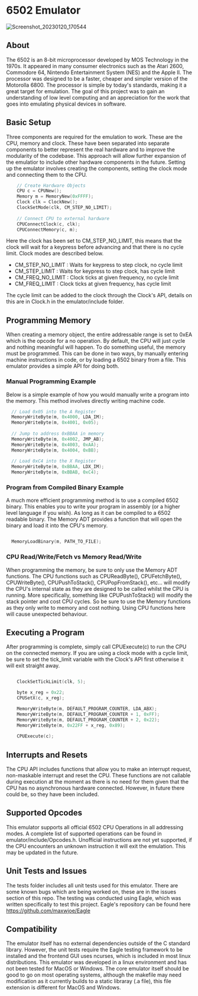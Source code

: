 # 6502 Emulator

![Screenshot_20230120_170544](https://user-images.githubusercontent.com/76637128/213815231-8b18b029-d371-46bd-b7f1-49b6f50b4942.png)

## About

The 6502 is an 8-bit microprocessor developed by MOS Technology in the 1970s. It appeared in many consumer electronics such as the Atari 2600, Commodore 64, Nintendo Entertainment System (NES) and the Apple II. The processor was designed to be a faster, cheaper and simpler version of the Motorolla 6800. The processor is simple by today's standards, making it a great target for emulation. The goal of this project was to gain an understanding of low level computing and an appreciation for the work that goes into emulating physical devices in software. 

## Basic Setup

Three components are required for the emulation to work. These are the CPU, memory and clock. These have been separated into separate components to better represent the real hardware and to improve the modularity of the codebase. This approach will allow further expansion of the emulatior to include other hardware components in the future. Setting up the emulator involves creating the components, setting the clock mode and connecting them to the CPU. 

```C
    // Create Hardware Objects
    CPU c = CPUNew();
    Memory m = MemoryNew(0xFFFF);
    Clock clk = ClockNew();
    ClockSetMode(clk, CM_STEP_NO_LIMIT);
    
    // Connect CPU to external hardware
    CPUConnectClock(c, clk);
    CPUConnectMemory(c, m);
```

Here the clock has been set to CM_STEP_NO_LIMIT, this means that the clock will wait for a keypress before advancing and that there is no cycle limit. Clock modes are described below. 

* CM_STEP_NO_LIMIT : Waits for keypress to step clock, no cycle limit
* CM_STEP_LIMIT : Waits for keypress to step clock, has cycle limit
* CM_FREQ_NO_LIMIT : Clock ticks at given frequency, no cycle limit
* CM_FREQ_LIMIT : Clock ticks at given frequency, has cycle limit

The cycle limit can be added to the clock through the Clock's API, details on this are in Clock.h in the emulator/include folder.

## Programming Memory

When creating a memory object, the entire addressable range is set to 0xEA which is the opcode for a no operation. By default, the CPU will just cycle and nothing meaningful will happen. To do something useful, the memory must be programmed. This can be done in two ways, by manually entering machine instructions in code, or by loading a 6502 binary from a file. This emulator provides a simple API for doing both.

### Manual Programming Example

Below is a simple example of how you would manually write a program into the memory. This method involves directly writing machine code.

```C
  // Load 0x05 into the A Register
  MemoryWriteByte(m, 0x4000, LDA_IM);
  MemoryWriteByte(m, 0x4001, 0x05);
  
  // Jump to address 0xBBAA in memory
  MemoryWriteByte(m, 0x4002, JMP_AB);
  MemoryWriteByte(m, 0x4003, 0xAA);
  MemoryWriteByte(m, 0x4004, 0xBB);
  
  // Load 0xC4 into the X Register
  MemoryWriteByte(m, 0xBBAA, LDX_IM);
  MemoryWriteByte(m, 0xBBAB, 0xC4);

```

### Program from Compiled Binary Example

A much more efficient programming method is to use a compiled 6502 binary. This enables you to write your program in assembly (or a higher level language if you wish). As long as it can be compiled to a 6502 readable binary. The Memory ADT provides a function that will open the binary and load it into the CPU's memory. 

```C

  MemoryLoadBinary(m, PATH_TO_FILE);

```

### CPU Read/Write/Fetch vs Memory Read/Write

When programming the memory, be sure to only use the Memory ADT functions. The CPU functions such as CPUReadByte(), CPUFetchByte(), CPUWriteByte(), CPUPushToStack(), CPUPopFromStack(), etc... will modify the CPU's internal state as they are designed to be called whilst the CPU is running. More specifically, something like CPUPushToStack() will modify the stack pointer and cost CPU cycles. So be sure to use the Memory functions as they only write to memory and cost nothing. Using CPU functions here will cause unexpected behaviour. 


## Executing a Program

After programming is complete, simply call CPUExecute(c) to run the CPU on the connected memory. If you are using a clock mode with a cycle limit, be sure to set the tick_limit variable with the Clock's API first otherwise it will exit straight away. 

```C

    ClockSetTickLimit(clk, 5);

    byte x_reg = 0x22;
    CPUSetX(c, x_reg);

    MemoryWriteByte(m, DEFAULT_PROGRAM_COUNTER, LDA_ABX);
    MemoryWriteByte(m, DEFAULT_PROGRAM_COUNTER + 1, 0xFF);
    MemoryWriteByte(m, DEFAULT_PROGRAM_COUNTER + 2, 0x22);
    MemoryWriteByte(m, 0x22FF + x_reg, 0x89);
    
    CPUExecute(c);

```

## Interrupts and Resets

The CPU API includes functions that allow you to make an interrupt request, non-maskable interrupt and reset the CPU. These functions are not callable during execution at the moment as there is no need for them given that the CPU has no asynchronous hardware connected. However, in future there could be, so they have been included. 

## Supported Opcodes

This emulator supports all official 6502 CPU Operations in all addressing modes. A complete list of supported operations can be found in emulator/include/Opcodes.h. Unofficial instructions are not yet supported, if the CPU encounters an unknown instruction it will exit the emulation. This may be updated in the future. 

## Unit Tests and Issues

The tests folder includes all unit tests used for this emulator. There are some known bugs which are being worked on, these are in the issues section of this repo. The testing was conducted using Eagle, which was written specifically to test this project. Eagle's repository can be found here https://github.com/maxwjoe/Eagle 

## Compatibility 

The emulator itself has no external dependencies outside of the C standard library. However, the unit tests require the Eagle testing framework to be installed and the frontend GUI uses ncurses, which is included in most linux distributions. This emulator was developed in a linux environment and has not been tested for MacOS or Windows. The core emulator itself should be good to go on most operating systems, although the makefile may need modification as it currently builds to a static libraray (.a file), this file extension is different for MacOS and Windows. 








